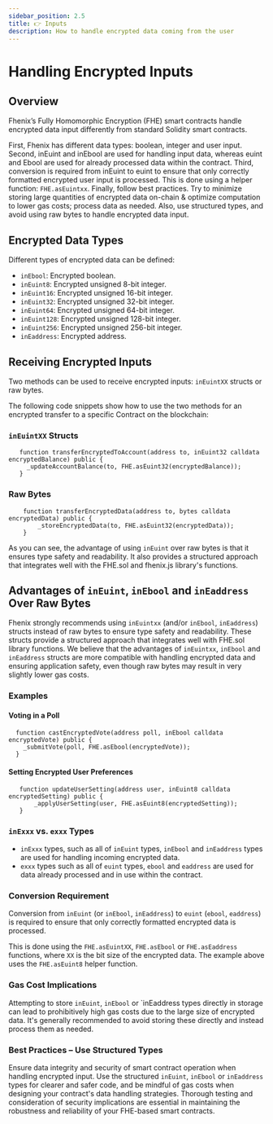 ```yaml
---
sidebar_position: 2.5
title: 👉 Inputs
description: How to handle encrypted data coming from the user
---
```


# Handling Encrypted Inputs

## Overview

Fhenix’s Fully Homomorphic Encryption (FHE) smart contracts handle encrypted data input differently from standard Solidity smart contracts.

First, Fhenix has different data types: boolean, integer and user input.
Second, inEuint and inEbool are used for handling input data, whereas euint and Ebool are used for already processed data within the contract.
Third, conversion is required from inEuint to euint to ensure that only correctly formatted encrypted user input is processed. This is done using a helper function: `FHE.asEuintxx`.
Finally, follow best practices. Try to minimize storing large quantities of encrypted data on-chain & optimize computation to lower gas costs; process data as needed. Also, use structured types, and avoid using raw bytes to handle encrypted data input.

## Encrypted Data Types
Different types of encrypted data can be defined:

- `inEbool`: Encrypted boolean.
- `inEuint8`: Encrypted unsigned 8-bit integer.
- `inEuint16`: Encrypted unsigned 16-bit integer.
- `inEuint32`: Encrypted unsigned 32-bit integer.
- `inEuint64`: Encrypted unsigned 64-bit integer.
- `inEuint128`: Encrypted unsigned 128-bit integer.
- `inEuint256`: Encrypted unsigned 256-bit integer.
- `inEaddress`: Encrypted address.

## Receiving Encrypted Inputs

Two methods can be used to receive encrypted inputs: `inEuintXX` structs or raw bytes.

The following code snippets show how to use the two methods for an encrypted transfer to a specific Contract on the blockchain:

### `inEuintXX` Structs

```solidity
   function transferEncryptedToAccount(address to, inEuint32 calldata encryptedBalance) public {
     _updateAccountBalance(to, FHE.asEuint32(encryptedBalance));
   }
```

### Raw Bytes
```solidity
    function transferEncryptedData(address to, bytes calldata encryptedData) public {
        _storeEncryptedData(to, FHE.asEuint32(encryptedData));
    }
```

As you can see, the advantage of using `inEuint` over raw bytes is that it ensures type safety and readability. It also provides a structured approach that integrates well with the FHE.sol and fhenix.js library's functions.

## Advantages of `inEuint`, `inEbool` and `inEaddress` Over Raw Bytes
Fhenix strongly recommends using `inEuintxx` (and/or `inEbool`, `inEaddress`) structs instead of raw bytes to ensure type safety and readability. These structs provide a structured approach that integrates well with FHE.sol library functions. We believe that the advantages of `inEuintxx`, `inEbool` and `inEaddress` structs are more compatible with handling encrypted data and ensuring application safety, even though raw bytes may result in very slightly lower gas costs.

### Examples

#### Voting in a Poll
 ```solidity
   function castEncryptedVote(address poll, inEbool calldata encryptedVote) public {
     _submitVote(poll, FHE.asEbool(encryptedVote));
   }
 ```

#### Setting Encrypted User Preferences
 ```solidity
    function updateUserSetting(address user, inEuint8 calldata encryptedSetting) public {
        _applyUserSetting(user, FHE.asEuint8(encryptedSetting));
    }
 ```

### `inExxx` vs. `exxx` Types
- `inExxx` types, such as all of `inEuint` types, `inEbool` and `inEaddress` types are used for handling incoming encrypted data.
- `exxx` types such as all of `euint` types, `ebool` and `eaddress` are used for data already processed and in use within the contract.
### Conversion Requirement
Conversion from `inEuint` (or `inEbool`, `inEaddress`) to `euint` (`ebool`, `eaddress`) is required to ensure that only correctly formatted encrypted data is processed.

This is done using the `FHE.asEuintXX`, `FHE.asEbool` or `FHE.asEaddress` functions, where `XX` is the bit size of the encrypted data. The example above uses the `FHE.asEuint8` helper function.

### Gas Cost Implications
Attempting to store `inEuint`, `inEbool` or `inEaddress types directly in storage can lead to prohibitively high gas costs due to the large size of encrypted data. It's generally recommended to avoid storing these directly and instead process them as needed.

### Best Practices – Use Structured Types
Ensure data integrity and security of smart contract operation when handling encrypted input. Use the structured `inEuint`, `inEbool` or `inEaddress` types for clearer and safer code, and be mindful of gas costs when designing your contract's data handling strategies. Thorough testing and consideration of security implications are essential in maintaining the robustness and reliability of your FHE-based smart contracts.
